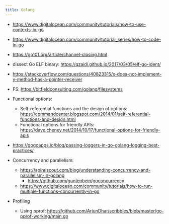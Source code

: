 ```yaml
---
title: Golang
---
```


- https://www.digitalocean.com/community/tutorials/how-to-use-contexts-in-go
- https://www.digitalocean.com/community/tutorial_series/how-to-code-in-go
- https://go101.org/article/channel-closing.html
- dissect Go ELF binary: https://qzaidi.github.io/2017/03/05/elf-go-ident/
- https://stackoverflow.com/questions/40823315/x-does-not-implement-y-method-has-a-pointer-receiver
- FS: https://bitfieldconsulting.com/golang/filesystems

- Functional options:
  - Self-referential functions and the design of options: https://commandcenter.blogspot.com/2014/01/self-referential-functions-and-design.html
  - Functional options for friendly APIs: https://dave.cheney.net/2014/10/17/functional-options-for-friendly-apis

- https://gogoapps.io/blog/passing-loggers-in-go-golang-logging-best-practices/

- Concurrency and parallelism:
  - https://spiralscout.com/blog/understanding-concurrency-and-parallelism-in-golang
    - https://github.com/guntenbein/goconcurrency
  - https://www.digitalocean.com/community/tutorials/how-to-run-multiple-functions-concurrently-in-go

- Profiling
  - Using pprof: https://github.com/ArjunDhar/scribbles/blob/master/go-pprof-working/main.go
